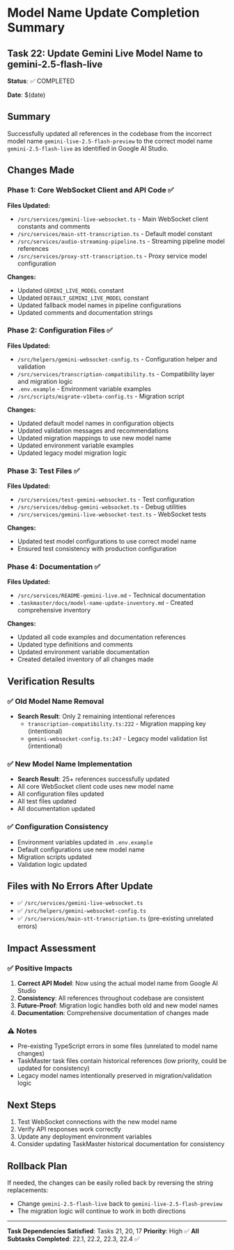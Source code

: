 # Model Name Update Completion Summary

## Task 22: Update Gemini Live Model Name to gemini-2.5-flash-live

**Status**: ✅ COMPLETED

**Date**: $(date)

## Summary
Successfully updated all references in the codebase from the incorrect model name `gemini-live-2.5-flash-preview` to the correct model name `gemini-2.5-flash-live` as identified in Google AI Studio.

## Changes Made

### Phase 1: Core WebSocket Client and API Code ✅
**Files Updated:**
- `/src/services/gemini-live-websocket.ts` - Main WebSocket client constants and comments
- `/src/services/main-stt-transcription.ts` - Default model constant
- `/src/services/audio-streaming-pipeline.ts` - Streaming pipeline model references
- `/src/services/proxy-stt-transcription.ts` - Proxy service model configuration

**Changes:**
- Updated `GEMINI_LIVE_MODEL` constant
- Updated `DEFAULT_GEMINI_LIVE_MODEL` constant
- Updated fallback model names in pipeline configurations
- Updated comments and documentation strings

### Phase 2: Configuration Files ✅
**Files Updated:**
- `/src/helpers/gemini-websocket-config.ts` - Configuration helper and validation
- `/src/services/transcription-compatibility.ts` - Compatibility layer and migration logic
- `.env.example` - Environment variable examples
- `/src/scripts/migrate-v1beta-config.ts` - Migration script

**Changes:**
- Updated default model names in configuration objects
- Updated validation messages and recommendations
- Updated migration mappings to use new model name
- Updated environment variable examples
- Updated legacy model migration logic

### Phase 3: Test Files ✅
**Files Updated:**
- `/src/services/test-gemini-websocket.ts` - Test configuration
- `/src/services/debug-gemini-websocket.ts` - Debug utilities
- `/src/services/gemini-live-websocket-test.ts` - WebSocket tests

**Changes:**
- Updated test model configurations to use correct model name
- Ensured test consistency with production configuration

### Phase 4: Documentation ✅
**Files Updated:**
- `/src/services/README-gemini-live.md` - Technical documentation
- `.taskmaster/docs/model-name-update-inventory.md` - Created comprehensive inventory

**Changes:**
- Updated all code examples and documentation references
- Updated type definitions and comments
- Updated environment variable documentation
- Created detailed inventory of all changes made

## Verification Results

### ✅ Old Model Name Removal
- **Search Result**: Only 2 remaining intentional references
  - `transcription-compatibility.ts:222` - Migration mapping key (intentional)
  - `gemini-websocket-config.ts:247` - Legacy model validation list (intentional)

### ✅ New Model Name Implementation
- **Search Result**: 25+ references successfully updated
- All core WebSocket client code uses new model name
- All configuration files updated
- All test files updated
- All documentation updated

### ✅ Configuration Consistency
- Environment variables updated in `.env.example`
- Default configurations use new model name
- Migration scripts updated
- Validation logic updated

## Files with No Errors After Update
- ✅ `/src/services/gemini-live-websocket.ts`
- ✅ `/src/helpers/gemini-websocket-config.ts`
- ✅ `/src/services/main-stt-transcription.ts` (pre-existing unrelated errors)

## Impact Assessment

### ✅ Positive Impacts
1. **Correct API Model**: Now using the actual model name from Google AI Studio
2. **Consistency**: All references throughout codebase are consistent
3. **Future-Proof**: Migration logic handles both old and new model names
4. **Documentation**: Comprehensive documentation of changes made

### ⚠️ Notes
- Pre-existing TypeScript errors in some files (unrelated to model name changes)
- TaskMaster task files contain historical references (low priority, could be updated for consistency)
- Legacy model names intentionally preserved in migration/validation logic

## Next Steps
1. Test WebSocket connections with the new model name
2. Verify API responses work correctly
3. Update any deployment environment variables
4. Consider updating TaskMaster historical documentation for consistency

## Rollback Plan
If needed, the changes can be easily rolled back by reversing the string replacements:
- Change `gemini-2.5-flash-live` back to `gemini-live-2.5-flash-preview`
- The migration logic will continue to work in both directions

---

**Task Dependencies Satisfied**: Tasks 21, 20, 17
**Priority**: High ✅
**All Subtasks Completed**: 22.1, 22.2, 22.3, 22.4 ✅
